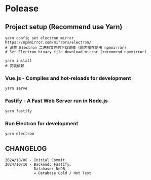 # Polease

## Project setup (Recommend use Yarn)
```
yarn config set electron_mirror https://npmmirror.com/mirrors/electron/
# 设置 Electron 二进制文件的下载镜像 (国内推荐使用 npmmirror)
# Set Electron binary file download mirror (recommend npmmirror)

yarn install
# 安装依赖
```

### Vue.js - Compiles and hot-reloads for development
```
yarn serve
```

### Fastify - A Fast Web Server run in Node.js
```
yarn fastify
```

### Run Electron for development
```
yarn electron
```

## CHANGELOG
```
2024/10/08 - Initial Commit
2024/10/10 - Backend: Fastify,
             Database: NeDB,
             = Database Cold / Hot Test
```